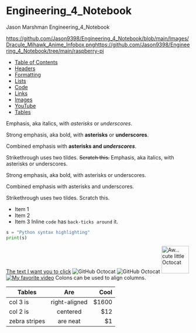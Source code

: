 # Engineering_4_Notebook
Jason Marshman Engineering_4_Notebook

https://github.com/Jason9398/Engineering_4_Notebook/blob/main/Images/Dracule_Mihawk_Anime_Infobox.pnghttps://github.com/Jason9398/Engineering_4_Notebook/tree/main/raspberry-pi
* [Table of Contents](#table-of-contents)
* [Headers](#Headers)
* [Formatting](#Formatting)
* [Lists](#Lists)
* [Code](#Code)
* [Links](#Links)
* [Images](#Images)
* [YouTube](#YouTube)
* [Tables](#Tables)

Emphasis, aka italics, with *asterisks* or _underscores_.

Strong emphasis, aka bold, with **asterisks** or __underscores__.

Combined emphasis with **asterisks and _underscores_**.

Strikethrough uses two tildes. ~~Scratch this.~~
Emphasis, aka italics, with asterisks or underscores.

Strong emphasis, aka bold, with asterisks or underscores.

Combined emphasis with asterisks and underscores.

Strikethrough uses two tildes. Scratch this.
* Item 1
* Item 2
* Item 3
Inline `code` has `back-ticks around` it.
```python
s = "Python syntax highlighting"
print(s)
```
[The text I want you to click](http://www.google.com)
![GitHub Octocat](media/octocat.jpg)
![GitHub Octocat](media/octocat.jpg "Big Octocat")
<img src="media/octocat.jpg" width="75" title="Aw... cute little Octocat">
[![My favorite video](https://img.youtube.com/vi/wZZ7oFKsKzY/0.jpg)](https://www.youtube.com/watch?v=wZZ7oFKsKzY)
Colons can be used to align columns.

| Tables        | Are           | Cool  |
| ------------- |:-------------:| -----:|
| col 3 is      | right-aligned | $1600 |
| col 2 is      | centered      |   $12 |
| zebra stripes | are neat      |    $1 |
